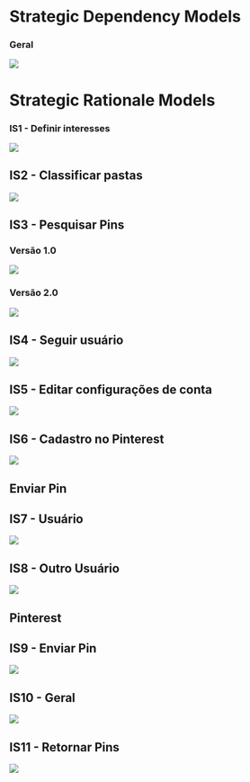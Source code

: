 # Strategic Dependency Models

### Geral
![](img/sd_geral.png)

# Strategic Rationale Models

### IS1 - Definir interesses
![](img/rationale_definir_interesses2.png)

## IS2 - Classificar pastas
![](img/Rationale-Classificar_Pastas.png)

## IS3 - Pesquisar Pins

### Versão 1.0
![](img/Rationale_Pesquisar_Pins.png)

### Versão 2.0
![](img/Rationale_Pesquisar_Pins2.png)

## IS4 - Seguir usuário
![](img/rationale_seguir_usuario.png)

## IS5 - Editar configurações de conta
![](img/rationale_editar_configuracoes.png)

## IS6 - Cadastro no Pinterest
![](img/rationale_cadastro.png)

## Enviar Pin

## IS7 - Usuário

![](img/istar-enviar-pin.png)

## IS8 - Outro Usuário

![](img/istar-postar-pin-outro-usuario.png)

## Pinterest

## IS9 - Enviar Pin

![](img/istart-pinterest-enviar-pin.png)

## IS10 - Geral

![](img/rationale_pinterest.png)

## IS11 - Retornar Pins

![](img/Rationale_Retornar_Pins.png)
